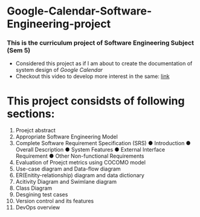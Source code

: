 # Google-Calendar-Software-Engineering-project
### This is the curriculum project of Software Engineering Subject (Sem 5)

* Considered this project as if I am about to create the documentation of system design of *Google Calendar*
* Checkout this video to develop more interest in the same: [link](https://www.youtube.com/watch?v=VsQ2Z3w617M)

# This project considsts of following sections:
1. Proejct abstract
2. Appropriate Software Engineering Model
3. Complete Software Requirement Specification (SRS)
   ● Introduction
   ● Overall Description
   ● System Features
   ● External Interface Requirement
   ● Other Non-functional Requirements
4. Evaluation of Proejct metrics using COCOMO model
5. Use-case diagram and Data-flow diagram
6. ER(Enitity-relationship) diagram and data dictionary
7. Acitivity Diagram and Swimlane diagram
8. Class Diagram
9. Desgining test cases
10. Version control and its features
11. DevOps overview



